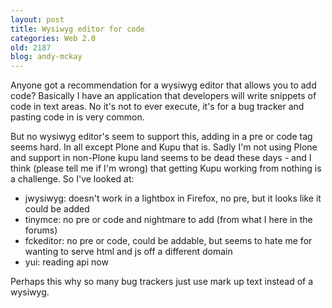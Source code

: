 ```yaml
---
layout: post
title: Wysiwyg editor for code
categories: Web 2.0
old: 2187
blog: andy-mckay
---
```

<p>Anyone got a recommendation for a wysiwyg editor that allows you to add code? Basically I have an application that developers will write snippets of code in text areas. No it's not to ever execute, it's for a bug tracker and pasting code in is very common.</p>
<p>But no wysiwyg editor's seem to support this, adding in a pre or code tag seems hard. In all except Plone and Kupu that is. Sadly I'm not using Plone and support in non-Plone kupu land seems to be dead these days - and I think (please tell me if I'm wrong) that getting Kupu working from nothing is a challenge. So I've looked at:</p>
<ul>
<li>jwysiwyg: doesn't work in a lightbox in Firefox, no pre, but it looks like it could be added</li>
<li>tinymce: no pre or code and nightmare to add (from what I here in the forums)</li>
<li>fckeditor: no pre or code, could be addable, but seems to hate me for wanting to serve html and js off a different domain</li>
<li>yui: reading api now</li>
</ul>
<p>Perhaps this why so many bug trackers just use mark up text instead of a wysiwyg.</p>